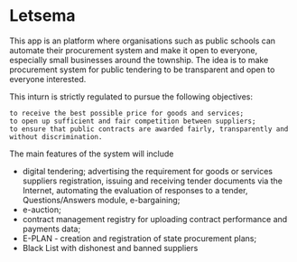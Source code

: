 # Letsema

This app is an platform where organisations such as public schools can automate their procurement system and make it open to everyone, especially small businesses around the township.
The idea is to make procurement system for public tendering to be transparent and open to everyone interested.

This inturn is strictly regulated to pursue the following objectives:

    to receive the best possible price for goods and services;
    to open up sufficient and fair competition between suppliers;
    to ensure that public contracts are awarded fairly, transparently and without discrimination.
    
The main features of the system will include
- digital tendering;
    advertising the requirement for goods or services
    suppliers registration,
    issuing and receiving tender documents via the Internet,
    automating the evaluation of responses to a tender,
    Questions/Answers module,
    e-bargaining;
- e-auction;
- contract management registry for uploading contract performance and payments data;
- E-PLAN - creation and registration of state procurement plans;
- Black List with dishonest and banned suppliers
